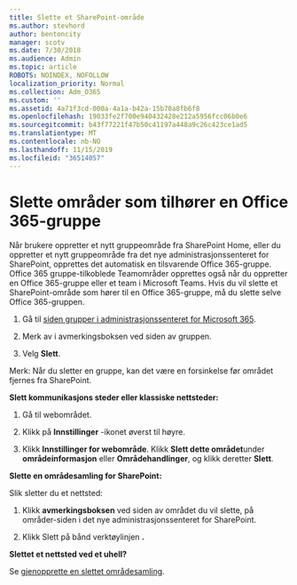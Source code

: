 ```yaml
---
title: Slette et SharePoint-område
ms.author: stevhord
author: bentoncity
manager: scotv
ms.date: 7/30/2018
ms.audience: Admin
ms.topic: article
ROBOTS: NOINDEX, NOFOLLOW
localization_priority: Normal
ms.collection: Adm_O365
ms.custom: ''
ms.assetid: 4a71f3cd-000a-4a1a-b42a-15b70a8fb6f8
ms.openlocfilehash: 19033fe2f700e940432428e212a5956fcc06b0e6
ms.sourcegitcommit: b43f77221f47b50c41197a448a9c26c423ce1ad5
ms.translationtype: MT
ms.contentlocale: nb-NO
ms.lasthandoff: 11/15/2019
ms.locfileid: "36514057"
---
```

# <a name="delete-sites-that-belong-to-an-office-365-group"></a>Slette områder som tilhører en Office 365-gruppe

Når brukere oppretter et nytt gruppeområde fra SharePoint Home, eller du oppretter et nytt gruppeområde fra det nye administrasjonssenteret for SharePoint, opprettes det automatisk en tilsvarende Office 365-gruppe. Office 365 gruppe-tilkoblede Teamområder opprettes også når du oppretter en Office 365-gruppe eller et team i Microsoft Teams. Hvis du vil slette et SharePoint-område som hører til en Office 365-gruppe, må du slette selve Office 365-gruppen. 
  
1. Gå til [siden grupper i administrasjonssenteret for Microsoft 365](https://portal.office.com/adminportal/home#/groups).
    
2. Merk av i avmerkingsboksen ved siden av gruppen.
    
3. Velg **Slett**.
    
Merk: Når du sletter en gruppe, kan det være en forsinkelse før området fjernes fra SharePoint.
  
**Slett kommunikasjons steder eller klassiske nettsteder:**

1. Gå til webområdet.
  
2. Klikk på **Innstillinger** -ikonet øverst til høyre. 
  
3. Klikk **Innstillinger for webområde**. Klikk **Slett dette området**under **områdeinformasjon** eller **Områdehandlinger**, og klikk deretter **Slett**.
  
**Slette en områdesamling for SharePoint:**

Slik sletter du et nettsted:
  
1. Klikk **avmerkingsboksen** ved siden av området du vil slette, på områder-siden i det nye administrasjonssenteret for SharePoint. 
    
2. Klikk Slett på bånd verktøylinjen **.**
    
**Slettet et nettsted ved et uhell?**

Se [gjenopprette en slettet områdesamling](https://go.microsoft.com/fwlink/?linkid=867660).
  

